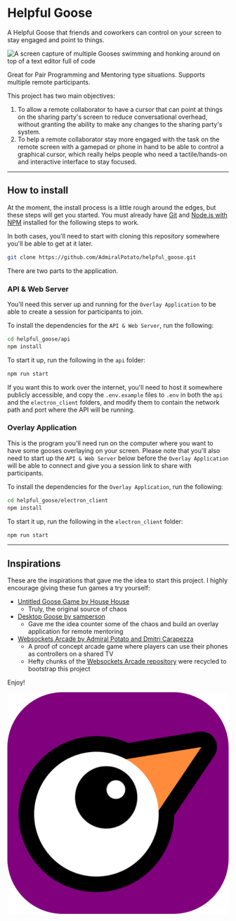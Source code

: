 # Helpful Goose

A Helpful Goose that friends and coworkers can control on your screen to stay engaged and point to things.

![A screen capture of multiple Gooses swimming and honking around on top of a text editor full of code](https://cdn.discordapp.com/attachments/678708714965958657/912316163151761428/helpful_goose-release-lossy_10.gif)

Great for Pair Programming and Mentoring type situations. Supports multiple remote participants.

This project has two main objectives:

1. To allow a remote collaborator to have a cursor that can point at things on the sharing party's screen to reduce conversational overhead, without granting the ability to make any changes to the sharing party's system.
2. To help a remote collaborator stay more engaged with the task on the remote screen with a gamepad or phone in hand to be able to control a graphical cursor, which really helps people who need a tactile/hands-on and interactive interface to stay focused.

----

## How to install
At the moment, the install process is a little rough around the edges, but these steps will get you started. You must already have [Git](http://git-scm.com/) and [Node.js with NPM](https://nodejs.org/) installed for the following steps to work.

In both cases, you'll need to start with cloning this repository somewhere you'll be able to get at it later.
```bash
git clone https://github.com/AdmiralPotato/helpful_goose.git
```

There are two parts to the application.

### API & Web Server

You'll need this server up and running for the `Overlay Application` to be able to create a session for participants to join.

To install the dependencies for the `API & Web Server`, run the following:
```bash
cd helpful_goose/api
npm install
```

To start it up, run the following in the `api` folder:
```bash
npm run start
```

If you want this to work over the internet, you'll need to host it somewhere publicly accessible, and copy the `.env.example` files to `.env` in both the `api` and the `electron_client` folders, and modify them to contain the network path and port where the API will be running.

### Overlay Application

This is the program you'll need run on the computer where you want to have some gooses overlaying on your screen. Please note that you'll also need to start up the `API & Web Server` below before the `Overlay Application` will be able to connect and give you a session link to share with participants.

To install the dependencies for the `Overlay Application`, run the following:
```bash
cd helpful_goose/electron_client
npm install
```

To start it up, run the following in the `electron_client` folder:
```bash
npm run start
```

----

## Inspirations

These are the inspirations that gave me the idea to start this project. I highly encourage giving these fun games a try yourself:

- [Untitled Goose Game by House House](https://goose.game/)
  - Truly, the original source of chaos
- [Desktop Goose by samperson](https://samperson.itch.io/desktop-goose)
  - Gave me the idea counter some of the chaos and build an overlay application for remote mentoring
- [Websockets Arcade by Admiral Potato and Dmitri Carapezza](https://admirals-websockets-arcade.glitch.me/)
  - A proof of concept arcade game where players can use their phones as controllers on a shared TV
  - Hefty chunks of the [Websockets Arcade repository](https://github.com/AdmiralPotato/websockets-arcade/) were recycled to bootstrap this project
  
Enjoy!

![The Helpful Goose application icon: A purple background, with a very simple geometric representation of a Goose's head built of only circles and triangles](electron_client/images/helpful_goose-icon.png)
